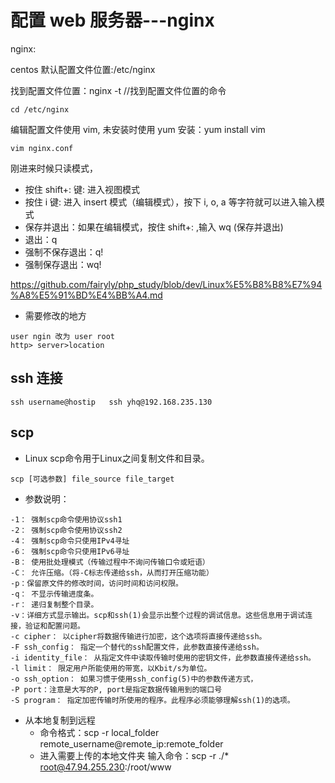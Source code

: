 # 配置 web 服务器---nginx

nginx:

centos 默认配置文件位置:/etc/nginx

找到配置文件位置：nginx -t //找到配置文件位置的命令
```
cd /etc/nginx
```

编辑配置文件使用 vim,
未安装时使用 yum 安装：yum install vim
```
vim nginx.conf 
```

刚进来时候只读模式，
  - 按住 shift+: 键:  进入视图模式
  - 按住 i 键: 进入 insert 模式（编辑模式），按下 i, o, a 等字符就可以进入输入模式
  - 保存并退出：如果在编辑模式，按住 shift+: ,输入 wq (保存并退出)
  - 退出：q
  - 强制不保存退出：q!
  - 强制保存退出：wq!

https://github.com/fairyly/php_study/blob/dev/Linux%E5%B8%B8%E7%94%A8%E5%91%BD%E4%BB%A4.md

- 需要修改的地方
```
user ngin 改为 user root
http> server>location
```

## ssh 连接
```
ssh username@hostip   ssh yhq@192.168.235.130
```
## scp

- Linux scp命令用于Linux之间复制文件和目录。
```
scp [可选参数] file_source file_target 
```
- 参数说明：

```
-1： 强制scp命令使用协议ssh1
-2： 强制scp命令使用协议ssh2
-4： 强制scp命令只使用IPv4寻址
-6： 强制scp命令只使用IPv6寻址
-B： 使用批处理模式（传输过程中不询问传输口令或短语）
-C： 允许压缩。（将-C标志传递给ssh，从而打开压缩功能）
-p：保留原文件的修改时间，访问时间和访问权限。
-q： 不显示传输进度条。
-r： 递归复制整个目录。
-v：详细方式显示输出。scp和ssh(1)会显示出整个过程的调试信息。这些信息用于调试连接，验证和配置问题。
-c cipher： 以cipher将数据传输进行加密，这个选项将直接传递给ssh。
-F ssh_config： 指定一个替代的ssh配置文件，此参数直接传递给ssh。
-i identity_file： 从指定文件中读取传输时使用的密钥文件，此参数直接传递给ssh。
-l limit： 限定用户所能使用的带宽，以Kbit/s为单位。
-o ssh_option： 如果习惯于使用ssh_config(5)中的参数传递方式，
-P port：注意是大写的P, port是指定数据传输用到的端口号
-S program： 指定加密传输时所使用的程序。此程序必须能够理解ssh(1)的选项。
```

- 从本地复制到远程
  - 命令格式：scp -r local_folder remote_username@remote_ip:remote_folder 
  - 进入需要上传的本地文件夹 输入命令：scp -r ./*  root@47.94.255.230:/root/www


